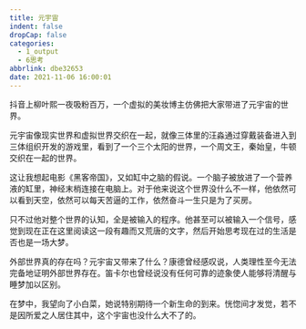 ```yaml
---
title: 元宇宙
indent: false
dropCap: false
categories:
  - 1_output
  - 6思考
abbrlink: dbe32653
date: 2021-11-06 16:00:01
---
```


抖音上柳叶熙一夜吸粉百万，一个虚拟的美妆博主仿佛把大家带进了元宇宙的世界。

元宇宙像现实世界和虚拟世界交织在一起，就像三体里的汪淼通过穿戴装备进入到三体组织开发的游戏里，看到了一个三个太阳的世界，一个周文王，秦始皇，牛顿交织在一起的世界。

这让我想起电影《黑客帝国》，又如缸中之脑的假说。一个脑子被放进了一个营养液的缸里，神经末梢连接在电脑上。对于他来说这个世界没什么不一样，他依然可以看到天空，依然可以每天苦逼的工作，依然奋斗一生只是为了买房。

只不过他对整个世界的认知，全是被输入的程序。他甚至可以被输入一个信号，感觉到现在正在这里阅读这一段有趣而又荒唐的文字，然后开始思考现在过的生活是否也是一场大梦。

外部世界真的存在吗？元宇宙又带来了什么？康德曾经感叹说，人类理性至今无法完备地证明外部世界存在。笛卡尔也曾经说没有任何可靠的迹象使人能够将清醒与睡梦加以区别。

在梦中，我望向了小白菜，她说特别期待一个新生命的到来。恍惚间才发觉，若不是因所爱之人居住其中，这个宇宙也没什么大不了的。
